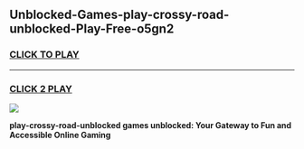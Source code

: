 
## Unblocked-Games-play-crossy-road-unblocked-Play-Free-o5gn2
<h3>
<a href="https://premium76.site?title=play-crossy-road-unblocked&ref=19M">CLICK TO PLAY</a></h3>
<hr>

<h3>
<a href="https://premium76.site?title=play-crossy-road-unblocked&ref=19M">CLICK 2 PLAY</a>
  
</h3>

<a href="https://premium76.site?title=play-crossy-road-unblocked&ref=19M"><img src="https://clearcache.store/games.png"></a>


**play-crossy-road-unblocked games unblocked: Your Gateway to Fun and Accessible Online Gaming**
